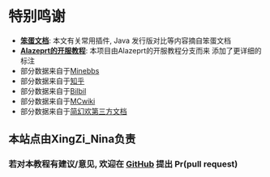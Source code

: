 # 特别鸣谢

- **[笨蛋文档](https://nitwikit.8aka.cn/)**: 本文有关常用插件, Java 发行版对比等内容摘自笨蛋文档
- **[Alazeprt的开服教程](https://server.alazeprt.top)**: 本项目由Alazeprt的开服教程分支而来 添加了更详细的标注
- 部分数据来自于[Minebbs](https://www.minebbs.com/)
- 部分数据来自于[知乎](https://zhuanlan.zhihu.com/p/472095411)
- 部分数据来自于[Bilbil](https://www.bilibili.com/opus/814123588232675361)
- 部分数据来自于[MCwiki](https://zh.minecraft.wiki/)
- 部分数据来自于[简幻欢第三方文档](https://www.yuque.com/simpfox/simpdoc/playerdata)


## 本站点由XingZi_Nina负责
### 若对本教程有建议/意见, 欢迎在 [GitHub](https://github.com/XingZiNina/mcserver-wiki) 提出 Pr(pull request)

